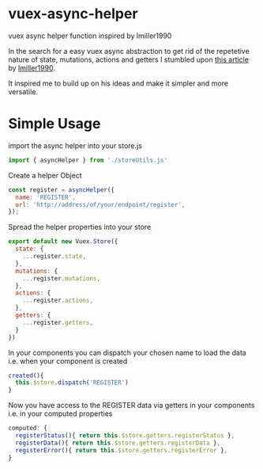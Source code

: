 # vuex-async-helper
vuex async helper function inspired by lmiller1990

In the search for a easy vuex async abstraction to get rid of the repetetive nature of state, mutations, actions and getters I stumbled upon [this article](https://medium.com/@lachlanmiller_52885/reducing-vuex-boilerplate-for-ajax-calls-1cd4a74cef26) by [lmiller1990](https://github.com/lmiller1990).

It inspired me to build up on his ideas and make it simpler and more versatile.

# Simple Usage

import the async helper into your store.js

```javascript
import { asyncHelper } from './storeUtils.js'
```

Create a helper Object

```javascript
const register = asyncHelper({
  name: 'REGISTER',
  url: 'http://address/of/your/endpoint/register',
});
```

Spread the helper properties into your store

```javascript
export default new Vuex.Store({
  state: {
    ...register.state,
  },
  mutations: {
    ...register.mutations,
  },
  actions: {
    ...register.actions,
  },
  getters: {
    ...register.getters,
  }
})
```

In your components you can dispatch your chosen name to load the data
i.e. when your component is created

```javascript
created(){
  this.$store.dispatch('REGISTER')
}
```

Now you have access to the REGISTER data via getters in your components
i.e. in your computed properties

```javascript
computed: {
  registerStatus(){ return this.$store.getters.registerStatus },
  registerData(){ return this.$store.getters.registerData },
  registerError(){ return this.$store.getters.registerError },
}
```















